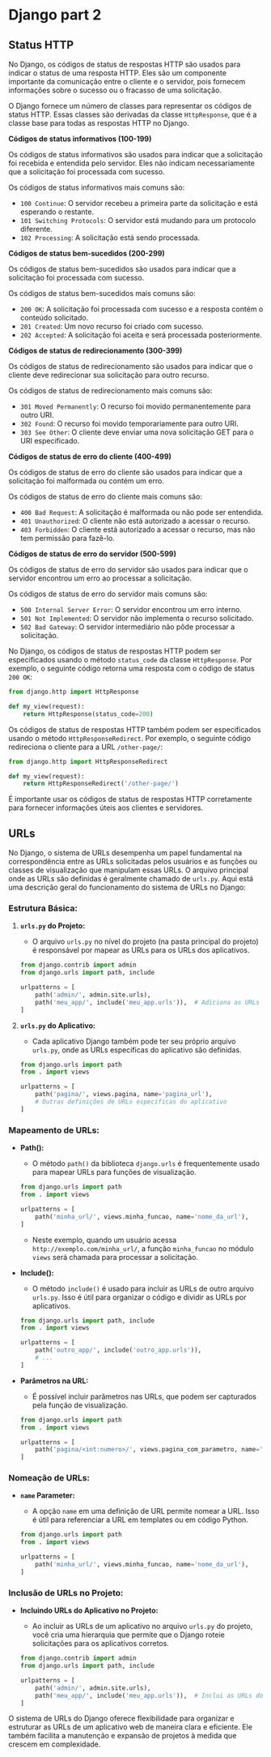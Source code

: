 # Django part 2

## Status HTTP

No Django, os códigos de status de respostas HTTP são usados ​​para indicar o status de uma resposta HTTP. Eles são um componente importante da comunicação entre o cliente e o servidor, pois fornecem informações sobre o sucesso ou o fracasso de uma solicitação.

O Django fornece um número de classes para representar os códigos de status HTTP. Essas classes são derivadas da classe `HttpResponse`, que é a classe base para todas as respostas HTTP no Django.

**Códigos de status informativos (100-199)**

Os códigos de status informativos são usados ​​para indicar que a solicitação foi recebida e entendida pelo servidor. Eles não indicam necessariamente que a solicitação foi processada com sucesso.

Os códigos de status informativos mais comuns são:

* `100 Continue`: O servidor recebeu a primeira parte da solicitação e está esperando o restante.
* `101 Switching Protocols`: O servidor está mudando para um protocolo diferente.
* `102 Processing`: A solicitação está sendo processada.

**Códigos de status bem-sucedidos (200-299)**

Os códigos de status bem-sucedidos são usados ​​para indicar que a solicitação foi processada com sucesso.

Os códigos de status bem-sucedidos mais comuns são:

* `200 OK`: A solicitação foi processada com sucesso e a resposta contém o conteúdo solicitado.
* `201 Created`: Um novo recurso foi criado com sucesso.
* `202 Accepted`: A solicitação foi aceita e será processada posteriormente.

**Códigos de status de redirecionamento (300-399)**

Os códigos de status de redirecionamento são usados ​​para indicar que o cliente deve redirecionar sua solicitação para outro recurso.

Os códigos de status de redirecionamento mais comuns são:

* `301 Moved Permanently`: O recurso foi movido permanentemente para outro URI.
* `302 Found`: O recurso foi movido temporariamente para outro URI.
* `303 See Other`: O cliente deve enviar uma nova solicitação GET para o URI especificado.

**Códigos de status de erro do cliente (400-499)**

Os códigos de status de erro do cliente são usados ​​para indicar que a solicitação foi malformada ou contém um erro.

Os códigos de status de erro do cliente mais comuns são:

* `400 Bad Request`: A solicitação é malformada ou não pode ser entendida.
* `401 Unauthorized`: O cliente não está autorizado a acessar o recurso.
* `403 Forbidden`: O cliente está autorizado a acessar o recurso, mas não tem permissão para fazê-lo.

**Códigos de status de erro do servidor (500-599)**

Os códigos de status de erro do servidor são usados ​​para indicar que o servidor encontrou um erro ao processar a solicitação.

Os códigos de status de erro do servidor mais comuns são:

* `500 Internal Server Error`: O servidor encontrou um erro interno.
* `501 Not Implemented`: O servidor não implementa o recurso solicitado.
* `502 Bad Gateway`: O servidor intermediário não pôde processar a solicitação.

No Django, os códigos de status de respostas HTTP podem ser especificados usando o método `status_code` da classe `HttpResponse`. Por exemplo, o seguinte código retorna uma resposta com o código de status `200 OK`:

```python
from django.http import HttpResponse

def my_view(request):
    return HttpResponse(status_code=200)
```

Os códigos de status de respostas HTTP também podem ser especificados usando o método `HttpResponseRedirect`. Por exemplo, o seguinte código redireciona o cliente para a URL `/other-page/`:

```python
from django.http import HttpResponseRedirect

def my_view(request):
    return HttpResponseRedirect('/other-page/')
```

É importante usar os códigos de status de respostas HTTP corretamente para fornecer informações úteis aos clientes e servidores.

## URLs

No Django, o sistema de URLs desempenha um papel fundamental na correspondência entre as URLs solicitadas pelos usuários e as funções ou classes de visualização que manipulam essas URLs. O arquivo principal onde as URLs são definidas é geralmente chamado de `urls.py`. Aqui está uma descrição geral do funcionamento do sistema de URLs no Django:

### Estrutura Básica:

1. **`urls.py` do Projeto:**
   - O arquivo `urls.py` no nível do projeto (na pasta principal do projeto) é responsável por mapear as URLs para os URLs dos aplicativos.

   ```python
   from django.contrib import admin
   from django.urls import path, include

   urlpatterns = [
       path('admin/', admin.site.urls),
       path('meu_app/', include('meu_app.urls')),  # Adiciona as URLs do aplicativo
   ]
   ```

2. **`urls.py` do Aplicativo:**
   - Cada aplicativo Django também pode ter seu próprio arquivo `urls.py`, onde as URLs específicas do aplicativo são definidas.

   ```python
   from django.urls import path
   from . import views

   urlpatterns = [
       path('pagina/', views.pagina, name='pagina_url'),
       # Outras definições de URLs específicas do aplicativo
   ]
   ```

### Mapeamento de URLs:

- **Path():**
  - O método `path()` da biblioteca `django.urls` é frequentemente usado para mapear URLs para funções de visualização.

  ```python
  from django.urls import path
  from . import views

  urlpatterns = [
      path('minha_url/', views.minha_funcao, name='nome_da_url'),
  ]
  ```

  - Neste exemplo, quando um usuário acessa `http://exemplo.com/minha_url/`, a função `minha_funcao` no módulo `views` será chamada para processar a solicitação.

- **Include():**
  - O método `include()` é usado para incluir as URLs de outro arquivo `urls.py`. Isso é útil para organizar o código e dividir as URLs por aplicativos.

  ```python
  from django.urls import path, include
  from . import views

  urlpatterns = [
      path('outro_app/', include('outro_app.urls')),
      # ...
  ]
  ```

- **Parâmetros na URL:**
  - É possível incluir parâmetros nas URLs, que podem ser capturados pela função de visualização.

  ```python
  from django.urls import path
  from . import views

  urlpatterns = [
      path('pagina/<int:numero>/', views.pagina_com_parametro, name='pagina_com_parametro'),
  ]
  ```

### Nomeação de URLs:

- **`name` Parameter:**
  - A opção `name` em uma definição de URL permite nomear a URL. Isso é útil para referenciar a URL em templates ou em código Python.

  ```python
  from django.urls import path
  from . import views

  urlpatterns = [
      path('minha_url/', views.minha_funcao, name='nome_da_url'),
  ]
  ```

### Inclusão de URLs no Projeto:

- **Incluindo URLs do Aplicativo no Projeto:**
  - Ao incluir as URLs de um aplicativo no arquivo `urls.py` do projeto, você cria uma hierarquia que permite que o Django roteie solicitações para os aplicativos corretos.

  ```python
  from django.contrib import admin
  from django.urls import path, include

  urlpatterns = [
      path('admin/', admin.site.urls),
      path('meu_app/', include('meu_app.urls')),  # Inclui as URLs do aplicativo
  ]
  ```

O sistema de URLs do Django oferece flexibilidade para organizar e estruturar as URLs de um aplicativo web de maneira clara e eficiente. Ele também facilita a manutenção e expansão de projetos à medida que crescem em complexidade.
